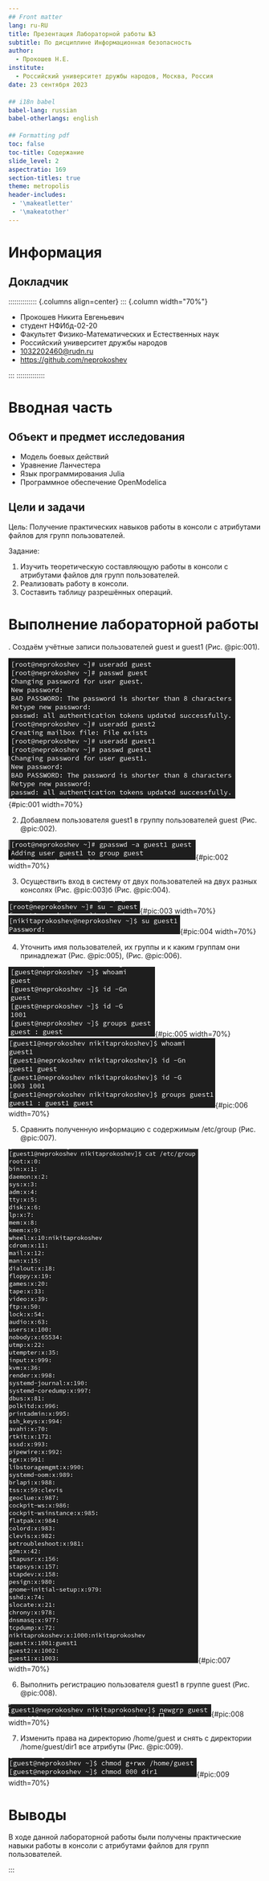```yaml
---
## Front matter
lang: ru-RU
title: Презентация Лабораторной работы №3
subtitle: По дисциплине Информационная безопасность
author:
  - Прокошев Н.Е.
institute:
  - Российский университет дружбы народов, Москва, Россия
date: 23 сентября 2023

## i18n babel
babel-lang: russian
babel-otherlangs: english

## Formatting pdf
toc: false
toc-title: Содержание
slide_level: 2
aspectratio: 169
section-titles: true
theme: metropolis
header-includes:
 - '\makeatletter'
 - '\makeatother'
---
```


# Информация

## Докладчик

:::::::::::::: {.columns align=center}
::: {.column width="70%"}

  * Прокошев Никита Евгеньевич
  * студент НФИбд-02-20
  * Факультет Физико-Математических и Естественных наук
  * Российский университет дружбы народов
  * [1032202460@rudn.ru](mailto:1032202460@rudn.ru)
  * <https://github.com/neprokoshev>

:::
::::::::::::::

# Вводная часть

## Объект и предмет исследования

- Модель боевых действий
- Уравнение Ланчестера
- Язык программирования Julia
- Программное обеспечение OpenModelica

## Цели и задачи

Цель: Получение практических навыков работы в консоли с атрибутами файлов для групп пользователей.

Задание:
1. Изучить теоретическую составляющую работы в консоли с атрибутами файлов для групп пользователей.
2. Реализовать работу в консоли.
3. Составить таблицу разрешённых операций.

# Выполнение лабораторной работы

. Создаём учётные записи пользователей guest и guest1 (Рис. @pic:001).

![Рис. 1. Создаём учётные записи 2 пользователей.](image/pic1.png){#pic:001 width=70%}

2. Добавляем пользователя guest1 в группу пользователей guest (Рис. @pic:002).

![Рис. 2. Добавляем пользователя в группу.](image/pic2.png){#pic:002 width=70%}

3. Осуществить вход в систему от двух пользователей на двух разных консолях (Рис. @pic:003)б (Рис. @pic:004).

![Рис. 3. Входим в консоль от пользователя guest](image/pic3.png){#pic:003 width=70%}
![Рис. 4. Входим в консоль от пользователя guest1](image/pic4.png){#pic:004 width=70%}

4. Уточнить имя пользователей, их группы и к каким группам они принадлежат (Рис. @pic:005), (Рис. @pic:006).

![Рис. 5. Уточнение данных пользователя guest.](image/pic5.png){#pic:005 width=70%}
![Рис. 6. Уточнение данных пользователя guest1.](image/pic6.png){#pic:006 width=70%}

5. Сравнить полученную информацию с содержимым /etc/group (Рис. @pic:007).

![Рис. 7. Содержимое /etc/group.](image/pic7.png){#pic:007 width=70%}

6. Выполнить регистрацию пользователя guest1 в группе guest (Рис. @pic:008).

![Рис. 8. Регистрация пользователя в группе.](image/pic8.png){#pic:008 width=70%}

7. Изменить права на директорию /home/guest и снять с директории /home/guest/dir1 все атрибуты (Рис. @pic:009).

![Рис. 9. Изменение прав на директорию и снятие атрибутов с директории.](image/pic9.png){#pic:009 width=70%}


# Выводы

В ходе данной лабораторной работы были получены практические навыки работы в консоли с атрибутами файлов для групп пользователей.


:::

